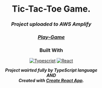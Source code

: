 <div align="center">
 
# Tic-Tac-Toe Game. 
### ***Project uploaded to AWS Amplify*** <br/>
### ***[Play-Game](https://tic-tac-toe-game-snowy-six.vercel.app/)***

### Built With
 [![Typescript][Typescript.com]][Typescript-url]
 [![React][React.js]][React-url]

***Project wairted fully by TypeScript language <br/>
AND <br/>
Created with [Create React App](https://github.com/facebook/create-react-app).*** <br/>
<div/>

[React.js]: https://img.shields.io/badge/React-20232A?style=for-the-badge&logo=react&logoColor=61DAFB
[React-url]: https://reactjs.org/

[Typescript.com]: https://img.shields.io/badge/Typescript-20232A?style=for-the-badge&logo=typescript&logoColor=61DAFB
[Typescript-url]: https://www.typescriptlang.org/
